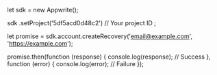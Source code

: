 let sdk = new Appwrite();

sdk
    .setProject('5df5acd0d48c2') // Your project ID
;

let promise = sdk.account.createRecovery('email@example.com', 'https://example.com');

promise.then(function (response) {
    console.log(response); // Success
}, function (error) {
    console.log(error); // Failure
});